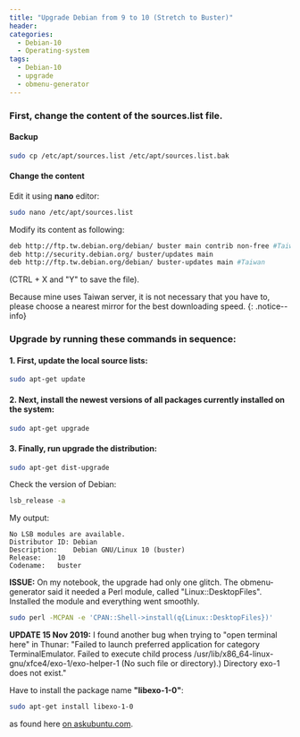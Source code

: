 ```yaml
---
title: "Upgrade Debian from 9 to 10 (Stretch to Buster)"
header:
categories:
  - Debian-10
  - Operating-system
tags:
  - Debian-10  
  - upgrade
  - obmenu-generator
---
```


### First, change the content of the **sources.list** file.

#### Backup
```bash
sudo cp /etc/apt/sources.list /etc/apt/sources.list.bak
```
#### Change the content
Edit it using **nano** editor:
```bash
sudo nano /etc/apt/sources.list
```
Modify its content as following:
```bash
deb http://ftp.tw.debian.org/debian/ buster main contrib non-free #Taiwan
deb http://security.debian.org/ buster/updates main
deb http://ftp.tw.debian.org/debian/ buster-updates main #Taiwan
```
(CTRL + X and "Y" to save the file).

Because mine uses Taiwan server, it is not necessary that you have to, please choose a nearest mirror for the best downloading speed.
{: .notice--info}

### Upgrade by running these commands in sequence:

#### 1. First, update the local source lists:
```bash
sudo apt-get update
```
#### 2. Next, install the newest versions of all packages currently installed on the system:
```bash
sudo apt-get upgrade
```
#### 3. Finally, run upgrade the distribution:
```bash
sudo apt-get dist-upgrade
```
Check the version of Debian:

```bash
lsb_release -a
```
My output:

```
No LSB modules are available.
Distributor ID:	Debian
Description:	Debian GNU/Linux 10 (buster)
Release:	10
Codename:	buster
```

**ISSUE:** On my notebook, the upgrade had only one glitch. The obmenu-generator said it needed a Perl module, called "Linux::DesktopFiles". Installed the module and everything went smoothly.

```bash
sudo perl -MCPAN -e 'CPAN::Shell->install(q{Linux::DesktopFiles})'
```

**UPDATE 15 Nov 2019:** I found another bug when trying to "open terminal here" in Thunar: "Failed to launch preferred application for category TerminalEmulator. Failed to execute child process /usr/lib/x86_64-linux-gnu/xfce4/exo-1/exo-helper-1 (No such file or directory).) Directory exo-1 does not exist."

Have to install the package name **"libexo-1-0"**:
```bash
sudo apt-get install libexo-1-0
```

as found here [on askubuntu.com](https://askubuntu.com/questions/1136194/xfce-can-not-start-preferred-applications-under-ubuntu-19-04).